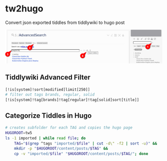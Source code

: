 # tw2hugo
Convert json exported tiddles from tiddlywiki to hugo post

![twexport](/tiddlywikiExport.png)

## Tiddlywiki Advanced Filter

```sh
[!is[system]!sort[modified]limit[250]]
# filter out tags brands, regular, solid
[!is[system]!tag[brands]!tag[regular]!tag[solid]sort[title]]
```

## Categorize Tiddles in Hugo

```sh
# creates subfolder for each TAG and copies the hugo page
HUGOROOT=tw5
ls -1 imported | while read file; do
    TAG="$(grep ^tags "imported/$file" | cut -d\" -f2 | sort -u)" &&
    mkdir -p "$HUGOROOT/content/posts/$TAG" && 
    cp -v "imported/$file" "$HUGOROOT/content/posts/$TAG/"; done
```
